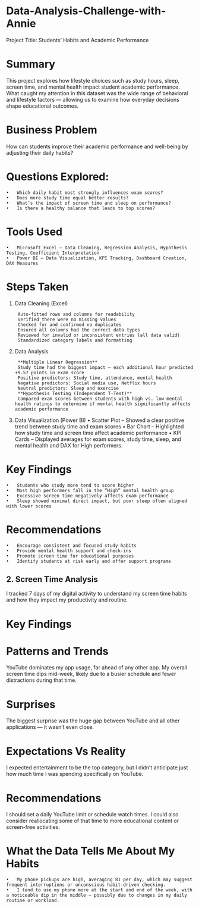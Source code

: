 # Data-Analysis-Challenge-with-Annie
Project Title: Students’ Habits and Academic Performance

# Summary
This project explores how lifestyle choices such as study hours, sleep, screen time, and mental health impact student academic performance.
What caught my attention in this dataset was the wide range of behavioral and lifestyle factors — allowing us to examine how everyday decisions shape educational outcomes.

# Business Problem
How can students improve their academic performance and well-being by adjusting their daily habits?

# Questions Explored:
	•	Which daily habit most strongly influences exam scores?
	•	Does more study time equal better results?
	•	What’s the impact of screen time and sleep on performance?
	•	Is there a healthy balance that leads to top scores?

# Tools Used
	•	Microsoft Excel – Data Cleaning, Regression Analysis, Hypothesis Testing, Coefficient Interpretation
	•	Power BI – Data Visualization, KPI Tracking, Dashboard Creation, DAX Measures

# Steps Taken
1. Data Cleaning (Excel)
   
		Auto-fitted rows and columns for readability
		Verified there were no missing values
		Checked for and confirmed no duplicates
		Ensured all columns had the correct data types
		Reviewed for invalid or inconsistent entries (all data valid)
		Standardized category labels and formatting

2. Data Analysis
   
		**Multiple Linear Regression**
   		Study time had the biggest impact — each additional hour predicted +9.57 points in exam score
		Positive predictors: Study time, attendance, mental health
   		Negative predictors: Social media use, Netflix hours
   		Neutral predictors: Sleep and exercise
   		**Hypothesis Testing (Independent T-Test)**
   		Compared exam scores between students with high vs. low mental health ratings to determine if mental health significantly affects academic performance

4. Data Visualization (Power BI)
	•	Scatter Plot – Showed a clear positive trend between study time and exam scores
	•	Bar Chart – Highlighted how study time and screen time affect academic performance
	•	KPI Cards – Displayed averages for exam scores, study time, sleep, and mental health and DAX for High performers.

# Key Findings
	•	Students who study more tend to score higher
	•	Most high performers fall in the “High” mental health group
	•	Excessive screen time negatively affects exam performance
	•	Sleep showed minimal direct impact, but poor sleep often aligned with lower scores

# Recommendations
	•	Encourage consistent and focused study habits
	•	Provide mental health support and check-ins
	•	Promote screen time for educational purposes
	•	Identify students at risk early and offer support programs
## 2. Screen Time Analysis

I tracked 7 days of my digital activity to understand my screen time habits and how they impact my productivity and routine.

# Key Findings
# Patterns and Trends
YouTube dominates my app usage, far ahead of any other app.
My overall screen time dips mid-week, likely due to a busier schedule and fewer distractions during that time.
# Surprises
The biggest surprise was the huge gap between YouTube and all other applications — it wasn’t even close.
# Expectations Vs Reality
I expected entertainment to be the top category, but I didn’t anticipate just how much time I was spending specifically on YouTube.
# Recommendations
I should set a daily YouTube limit or schedule watch times. I could also consider reallocating some of that time to more educational content or screen-free activities.
# What the Data Tells Me About My Habits
	•	My phone pickups are high, averaging 81 per day, which may suggest frequent interruptions or unconscious habit-driven checking.
	•	I tend to use my phone more at the start and end of the week, with a noticeable dip in the middle — possibly due to changes in my daily routine or workload.
